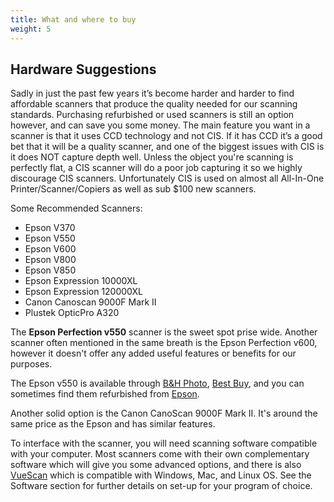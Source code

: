 ```yaml
---
title: What and where to buy
weight: 5
---
```


## Hardware Suggestions

Sadly in just the past few years it’s become harder and harder to find affordable scanners that produce the quality needed for our scanning standards. Purchasing refurbished or used scanners is still an option however, and can save you some money. The main feature you want in a scanner is that it uses CCD technology and not CIS.
If it has CCD it’s a good bet that it will be a quality scanner, and one of the biggest issues with CIS is it does NOT capture depth well. Unless the object you're scanning is perfectly flat, a CIS scanner will do a poor job capturing it so we highly discourage CIS scanners. Unfortunately CIS is used on almost all All-In-One Printer/Scanner/Copiers as well as sub $100 new scanners.

Some Recommended Scanners:

* Epson V370
* Epson V550
* Epson V600
* Epson V800
* Epson V850
* Epson Expression 10000XL
* Epson Expression 120000XL
* Canon Canoscan 9000F Mark II
* Plustek OpticPro A320

The **Epson Perfection v550** scanner is the sweet spot prise wide. Another scanner often mentioned in the same breath is the Epson Perfection v600, however it doesn't offer any added useful features or benefits for our purposes.

The Epson v550 is available through [B&H Photo][1], [Best Buy][2], and you can sometimes find them refurbished from [Epson][3].

Another solid option is the Canon CanoScan 9000F Mark II. It's around the same price as the Epson and has similar features.

To interface with the scanner, you will need scanning software compatible with your computer. Most scanners come with their own complementary software which will give you some advanced options, and there is also [VueScan][4] which is compatible with Windows, Mac, and Linux OS. See the Software section for further details on set-up for your program of choice.

[1]: https://www.bhphotovideo.com/c/product/985630-REG/epson_b11b210201_perfection_v550_photo_scanner.html
[2]: https://www.bestbuy.com/site/epson-perfection-v550-photo-scanner-black/1695454.p?skuId=1695454
[3]: https://epson.com/Clearance-Center/Scanners/Epson-Perfection-V550-Photo-Color-Scanner---Refurbished/p/B11B210201-N
[4]: https://www.hamrick.com/
